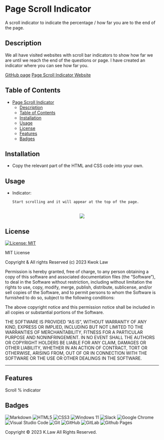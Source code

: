 # Page Scroll Indicator

A scroll indicator to indicate the percentage / how far you are to the end of the page.

## Description

We all have visited websites with scroll bar indicators to show how far we are until we reach the end of the questions or page. I have created an indicator where you can see how far you.

[GitHub page](https://github.com/Digita1Panda/page-scroll-indicator)
[Page Scroll Indicator Website](https://digita1panda.github.io/page-scroll-indicator/)

## Table of Contents

- [Page Scroll Indicator](#page-scroll-indicator)
  - [Description](#description)
  - [Table of Contents](#table-of-contents)
  - [Installation](#installation)
  - [Usage](#usage)
  - [License](#license)
  - [Features](#features)
  - [Badges](#badges)

## Installation

- Copy the relevant part of the HTML and CSS code into your own.

## Usage

- Indicator:

  ```
  Start scrolling and it will appear at the top of the page.
  ```

<br>
<div align="center">
    <img src="./images/scrollbar indicator.gif">
   
</div>
<div align="center">
</div>


## License

[![License: MIT](https://img.shields.io/badge/License-MIT-yellow.svg)](https://opensource.org/licenses/MIT)

MIT License

Copyright & All rights Reserved (c) 2023 Kwok Law

Permission is hereby granted, free of charge, to any person obtaining a copy of this software and associated documentation files (the “Software”), to deal in the Software without restriction, including without limitation the rights to use, copy, modify, merge, publish, distribute, sublicense, and/or sell copies of the Software, and to permit persons to whom the Software is furnished to do so, subject to the following conditions:

The above copyright notice and this permission notice shall be included in all copies or substantial portions of the Software.

THE SOFTWARE IS PROVIDED “AS IS”, WITHOUT WARRANTY OF ANY KIND, EXPRESS OR IMPLIED, INCLUDING BUT NOT LIMITED TO THE WARRANTIES OF MERCHANTABILITY, FITNESS FOR A PARTICULAR PURPOSE AND NONINFRINGEMENT. IN NO EVENT SHALL THE AUTHORS OR COPYRIGHT HOLDERS BE LIABLE FOR ANY CLAIM, DAMAGES OR OTHER LIABILITY, WHETHER IN AN ACTION OF CONTRACT, TORT OR OTHERWISE, ARISING FROM, OUT OF OR IN CONNECTION WITH THE SOFTWARE OR THE USE OR OTHER DEALINGS IN THE SOFTWARE.

---

## Features

Scroll % indicator

## Badges

![Markdown](https://img.shields.io/badge/markdown-%23000000.svg?style=for-the-badge&logo=markdown&logoColor=white)
![HTML5](https://img.shields.io/badge/html5-%23E34F26.svg?style=for-the-badge&logo=html5&logoColor=white)
![CSS3](https://img.shields.io/badge/css3-%231572B6.svg?style=for-the-badge&logo=css3&logoColor=white)
![Windows 11](https://img.shields.io/badge/Windows%2011-%230079d5.svg?style=for-the-badge&logo=Windows%2011&logoColor=white)
![Slack](https://img.shields.io/badge/Slack-4A154B?style=for-the-badge&logo=slack&logoColor=white)
![Google Chrome](https://img.shields.io/badge/Google%20Chrome-4285F4?style=for-the-badge&logo=GoogleChrome&logoColor=white)
![Visual Studio Code](https://img.shields.io/badge/Visual%20Studio%20Code-0078d7.svg?style=for-the-badge&logo=visual-studio-code&logoColor=white)
![Git](https://img.shields.io/badge/git-%23F05033.svg?style=for-the-badge&logo=git&logoColor=white)
![GitHub](https://img.shields.io/badge/github-%23121011.svg?style=for-the-badge&logo=github&logoColor=white)
![GitLab](https://img.shields.io/badge/gitlab-%23181717.svg?style=for-the-badge&logo=gitlab&logoColor=white)
![Github Pages](https://img.shields.io/badge/github%20pages-121013?style=for-the-badge&logo=github&logoColor=white)

Copyright © 2023 K.Law All Rights Reserved.
